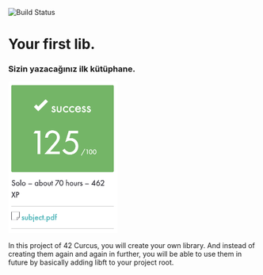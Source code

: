![Build Status](https://img.shields.io/badge/build-passing-brightgreen)
<h1>Your first lib.</h1>
<h3>Sizin yazacağınız ilk kütüphane.</h3>
<img width="221" alt="screenshot" src="https://github.com/berkeldemir/libft/blob/main/srcs/screenshot.png">
<p>In this project of 42 Curcus, you will create your own library. And instead of creating them again and again in further, you will be able to use them in future by basically adding libft to your project root.</p>
